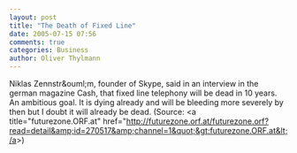 ```yaml
---
layout: post
title: "The Death of Fixed Line"
date: 2005-07-15 07:56
comments: true
categories: Business
author: Oliver Thylmann
---
```



Niklas Zennstr&amp;ouml;m, founder of Skype, said in an interview in the german magazine Cash, that fixed line telephony will be dead in 10 years. An ambitious goal. It is dying already and will be bleeding more severely by then but I doubt it will already be dead. (Source: &lt;a title=&quot;futurezone.ORF.at&quot; href=&quot;http://futurezone.orf.at/futurezone.orf?read=detail&amp;id=270517&amp;channel=1&quot;&gt;futurezone.ORF.at&lt;/a&gt;)


